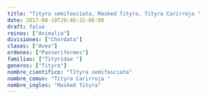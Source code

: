 ```yaml
---
title: "Tityra semifasciata, Masked Tityra, Tityra Carirroja "
date: 2017-08-18T20:46:32-06:00
draft: false
reinos: ["Animalia"]
divisiones: ["Chordata"]
clases: ["Aves"]
ordenes: ["Passeriformes"]
familias: ["Tityridae "]
generos: ["Tityra"]
nombre_cientifico: "Tityra semifasciata"
nombre_comun: "Tityra Carirroja "
nombre_ingles: "Masked Tityra"
---
```

